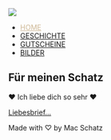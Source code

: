 <!DOCTYPE html>
<head>
    <meta name="viewport" content="width=device-width, intitial-scale=1.0">
    <title>Wuschdie Website</title>
    <link rel="stylesheet" href="style.css">
    <link rel="preconnect" href="https://fonts.googleapis.com">
<link rel="preconnect" href="https://fonts.gstatic.com" crossorigin>
<link href="https://fonts.googleapis.com/css2?family=Poppins:ital,wght@0,100;0,200;0,300;0,400;0,500;0,600;0,700;0,800;0,900;1,100;1,200;1,300;1,400;1,500;1,600;1,700;1,800;1,900&display=swap" rel="stylesheet">
<link rel="stylesheet" href="https://cdn.jsdelivr.net/npm/@fortawesome/fontawesome-free@6.6.0/css/fontawesome.min.css">
</head>

<body>
<section class="header">
    <nav>
        <a href="index.html"><img src="images/"></a>
        <div class="nav-links" id="navLinks">
            <i class="fa fa-times" onclick="hideMenu()"></i>
            <ul>
                <li><a href="index.html" style="color: #CFB997;">HOME</a></li>
                <li><a href="geschichte.html">GESCHICHTE</a></li>
                <li><a href="gutscheine.html">GUTSCHEINE</a></li>
                <li><a href="bilder.html">BILDER</a></li>
            </ul>
        </div>
        <i class="fa fa-bars" onclick="showMenu()"></i>
    </nav>

<div class="text-box">
    <h1>Für meinen Schatz</h1>
    <p>
        ♥ Ich liebe dich so sehr ♥
    </p>
    <a href="Liebesbrief.html" class="hero-btn">Liebesbrief...</a>

<div class="footer">
    <p>Made with ♡ by Mac Schatz</p>
</div>

</section>

<!-----------JavaScript Toggle Menu------------>
<script>

    var navLinks = document.getElementById("navLinks");

    function showMenu(){
        navLinks.style.right = "0";
    }
    function hideMenu(){
        navLinks.style.right = "-200px";
    }

</script>

</body>

</html>
